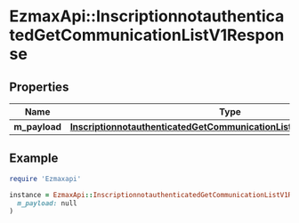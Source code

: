 # EzmaxApi::InscriptionnotauthenticatedGetCommunicationListV1Response

## Properties

| Name | Type | Description | Notes |
| ---- | ---- | ----------- | ----- |
| **m_payload** | [**InscriptionnotauthenticatedGetCommunicationListV1ResponseMPayload**](InscriptionnotauthenticatedGetCommunicationListV1ResponseMPayload.md) |  |  |

## Example

```ruby
require 'Ezmaxapi'

instance = EzmaxApi::InscriptionnotauthenticatedGetCommunicationListV1Response.new(
  m_payload: null
)
```

